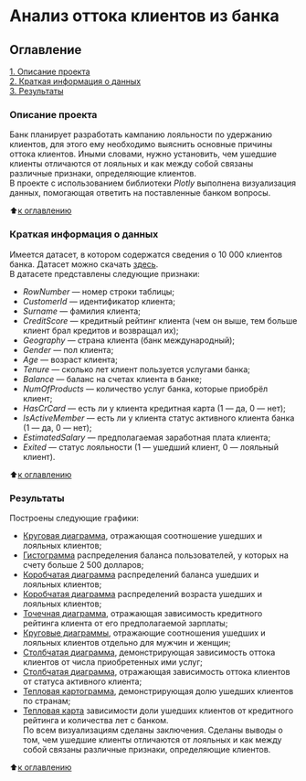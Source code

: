 # Анализ оттока клиентов из банка

## Оглавление  
[1. Описание проекта](README.md#описание-проекта)  
[2. Краткая информация о данных](README.md#краткая-информация-о-данных)  
[3. Результаты](README.md#результаты)      

### Описание проекта    
Банк планирует разработать кампанию лояльности по удержанию клиентов, для этого ему необходимо выяснить основные причины оттока клиентов. Иными словами, нужно установить, чем ушедшие клиенты отличаются от лояльных и как между собой связаны различные признаки, определяющие клиентов.\
В проекте с использованием библиотеки *Plotly* выполнена визуализация данных, помогающая ответить на поставленные банком вопросы.

:arrow_up:[к оглавлению](README.md#оглавление)

### Краткая информация о данных
Имеется датасет, в котором содержатся сведения о 10 000 клиентов банка. Датасет можно скачать [здесь](https://lms-cdn.skillfactory.ru/assets/courseware/v1/c903ecd0b0c995c44213d620ab6ae94d/asset-v1:SkillFactory+DSPR-2.0+14JULY2021+type@asset+block/churn.zip).\
В датасете представлены следующие признаки:

  - *RowNumber* — номер строки таблицы;
  - *CustomerId* — идентификатор клиента;
  - *Surname* — фамилия клиента;
  - *CreditScore* — кредитный рейтинг клиента (чем он выше, тем больше клиент брал кредитов и возвращал их);
  - *Geography* — страна клиента (банк международный);
  - *Gender* — пол клиента;
  - *Age* — возраст клиента;
  - *Tenure* — сколько лет клиент пользуется услугами банка;
  - *Balance* — баланс на счетах клиента в банке;
  - *NumOfProducts* — количество услуг банка, которые приобрёл клиент;
  - *HasCrCard* — есть ли у клиента кредитная карта (1 — да, 0 — нет);
  - *IsActiveMember* — есть ли у клиента статус активного клиента банка (1 — да, 0 — нет);
  - *EstimatedSalary* — предполагаемая заработная плата клиента;
  - *Exited* — статус лояльности (1 — ушедший клиент, 0 — лояльный клиент).

:arrow_up:[к оглавлению](README.md#оглавление)

### Результаты
Построены следующие графики:
 - [Круговая диаграмма](https://htmlpreview.github.io/?https://github.com/EkaterinaKol/SkillFactory/blob/main/bank_%D1%81ustomer_churn/plotly_figures/fig_1.html), отражающая соотношение ушедших и лояльных клиентов;
 - [Гистограмма](https://htmlpreview.github.io/?https://github.com/EkaterinaKol/SkillFactory/blob/main/bank_%D1%81ustomer_churn/plotly_figures/fig_2.html) распределения баланса пользователей, у которых на счету больше 2 500 долларов;
 - [Коробчатая диаграмма](https://htmlpreview.github.io/?https://github.com/EkaterinaKol/SkillFactory/blob/main/bank_%D1%81ustomer_churn/plotly_figures/fig_3.html) распределений баланса ушедших и лояльных клиентов;
 - [Коробчатая диаграмма](https://htmlpreview.github.io/?https://github.com/EkaterinaKol/SkillFactory/blob/main/bank_%D1%81ustomer_churn/plotly_figures/fig_4.html) распределений возраста ушедших и лояльных клиентов;
 - [Точечная диаграмма](https://htmlpreview.github.io/?https://github.com/EkaterinaKol/SkillFactory/blob/main/bank_%D1%81ustomer_churn/plotly_figures/fig_5.html), отражающая зависимость кредитного рейтинга клиента от его предполагаемой зарплаты;
 - [Круговые диаграммы](https://htmlpreview.github.io/?https://github.com/EkaterinaKol/SkillFactory/blob/main/bank_%D1%81ustomer_churn/plotly_figures/fig_6.html), отражающие cоотношения ушедших и лояльных клиентов отдельно для мужчин и женщин;
 - [Cтолбчатая диаграмма](https://htmlpreview.github.io/?https://github.com/EkaterinaKol/SkillFactory/blob/main/bank_%D1%81ustomer_churn/plotly_figures/fig_7.html), демонстрирующая зависимость оттока клиентов от числа приобретенных ими услуг;
 - [Cтолбчатая диаграмма](https://htmlpreview.github.io/?https://github.com/EkaterinaKol/SkillFactory/blob/main/bank_%D1%81ustomer_churn/plotly_figures/fig_8.html), отражающая зависимость оттока клиентов от статуса активного клиента; 
 - [Тепловая картограмма](https://htmlpreview.github.io/?https://github.com/EkaterinaKol/SkillFactory/blob/main/bank_%D1%81ustomer_churn/plotly_figures/fig_9.html), демонстрирующая долю ушедших клиентов по странам;
 - [Тепловая карта](https://htmlpreview.github.io/?https://github.com/EkaterinaKol/SkillFactory/blob/main/bank_%D1%81ustomer_churn/plotly_figures/fig_10.html) зависимости доли ушедших клиентов от кредитного рейтинга и количества лет с банком.\
 По всем визуализациям сделаны заключения. Сделаны выводы о том, чем ушедшие клиенты отличаются от лояльных и как между собой связаны различные признаки, определяющие клиентов.

:arrow_up:[к оглавлению](README.md#оглавление)



